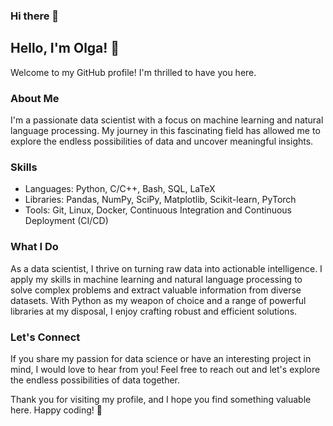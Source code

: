 ### Hi there 👋

<!--
**Olga9913/Olga9913** is a ✨ _special_ ✨ repository because its `README.md` (this file) appears on your GitHub profile.

Here are some ideas to get you started:

- 🔭 I’m currently working on ...
- 🌱 I’m currently learning ...
- 👯 I’m looking to collaborate on ...
- 🤔 I’m looking for help with ...
- 💬 Ask me about ...
- 📫 How to reach me: ...
- 😄 Pronouns: ...
- ⚡ Fun fact: ...
-->

## Hello, I'm Olga! 👋

Welcome to my GitHub profile! I'm thrilled to have you here.

### About Me

I'm a passionate data scientist with a focus on machine learning and natural language processing. My journey in this fascinating field has allowed me to explore the endless possibilities of data and uncover meaningful insights.

### Skills

- Languages: Python, C/C++, Bash, SQL, LaTeX
- Libraries: Pandas, NumPy, SciPy, Matplotlib, Scikit-learn, PyTorch
- Tools: Git, Linux, Docker, Continuous Integration and Continuous Deployment (CI/CD)

### What I Do

As a data scientist, I thrive on turning raw data into actionable intelligence. I apply my skills in machine learning and natural language processing to solve complex problems and extract valuable information from diverse datasets. With Python as my weapon of choice and a range of powerful libraries at my disposal, I enjoy crafting robust and efficient solutions.

### Let's Connect

If you share my passion for data science or have an interesting project in mind, I would love to hear from you! Feel free to reach out and let's explore the endless possibilities of data together.

Thank you for visiting my profile, and I hope you find something valuable here. Happy coding! 🚀
